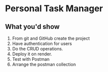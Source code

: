# Personal Task Manager


##  What you'd show
1. From git and GitHub create the project 
2. ⁠Have authentication for users 
3. ⁠Do the CRUD operations.
4. ⁠Deploy it on render.
5. Test with Postman
6. Arrange the postman collection